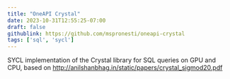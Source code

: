 ```yaml
---
title: "OneAPI Crystal"
date: 2023-10-31T12:55:25-07:00
draft: false
githublink: https://github.com/mspronesti/oneapi-crystal
tags: ['sql', 'sycl']
---
```


SYCL implementation of the Crystal library for SQL queries on GPU and CPU, based on http://anilshanbhag.in/static/papers/crystal_sigmod20.pdf


